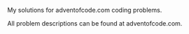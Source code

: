 My solutions for adventofcode.com coding problems. 

All problem descriptions can be found at adventofcode.com.
